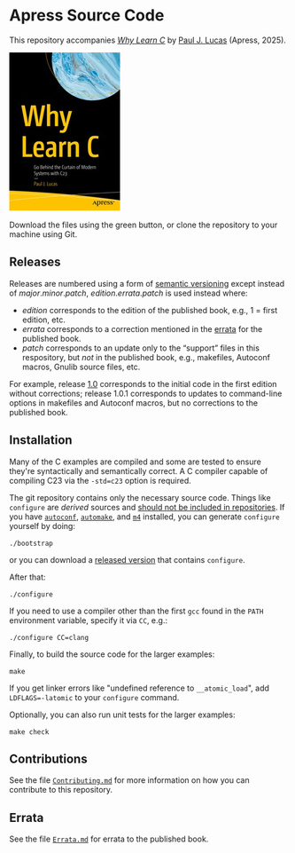 # Apress Source Code

This repository accompanies
[*Why Learn C*](https://link.springer.com/book/9798868815966)
by
[Paul J. Lucas](https://github.com/paul-j-lucas)
(Apress, 2025).

[comment]: #cover
![Cover image](979-8-8688-1596-6.jpg)

Download the files using the green button,
or clone the repository to your machine using Git.

## Releases

Releases are numbered using a form of
[semantic versioning](https://semver.org)
except instead of _major_._minor_._patch_,
_edition_._errata_._patch_
is used instead where:

+ _edition_ corresponds to the edition of the published book,
  e.g., 1 = first edition, etc.
+ _errata_ corresponds to a correction mentioned in the
  [errata](https://github.com/Apress/Why-Learn-C/blob/main/Errata.md)
  for the published book.
+ _patch_ corresponds to an update
  only to the “support” files
  in this respository,
  but _not_ in the published book,
  e.g., makefiles,
  Autoconf macros,
  Gnulib source files,
  etc.

For example,
release [1.0](https://github.com/Apress/Why-Learn-C/releases/tag/wlc-1.0)
corresponds to the initial code
in the first edition
without corrections;
release 1.0.1
corresponds to updates
to
command-line options in makefiles
and
Autoconf macros,
but no corrections to the published book.

## Installation

Many of the C examples are compiled
and some are tested
to ensure they're syntactically
and semantically
correct.
A C compiler capable of compiling C23
via the `-std=c23` option is required.

The git repository contains only the necessary source code.
Things like `configure` are _derived_ sources and
[should not be included in repositories](http://stackoverflow.com/a/18732931).
If you have
[`autoconf`](https://www.gnu.org/software/autoconf/),
[`automake`](https://www.gnu.org/software/automake/),
and
[`m4`](https://www.gnu.org/software/m4/)
installed,
you can generate `configure` yourself by doing:

    ./bootstrap

or you can download a
[released version](https://github.com/Apress/Why-Learn-C/releases)
that contains `configure`.

After that:

    ./configure

If you need to use a compiler
other than the first `gcc`
found in the `PATH` environment variable,
specify it via `CC`, e.g.:

    ./configure CC=clang

Finally,
to build
the source code
for the larger examples:

    make

If you get linker errors
like "undefined reference to `__atomic_load`",
add `LDFLAGS=-latomic`
to your `configure` command.

Optionally,
you can also run unit tests
for the larger examples:

    make check

## Contributions

See the file
[`Contributing.md`](https://github.com/Apress/Why-Learn-C/blob/main/Contributing.md)
for more information
on how you can contribute
to this repository.

## Errata

See the file
[`Errata.md`](https://github.com/Apress/Why-Learn-C/blob/main/Errata.md)
for errata
to the published book.
